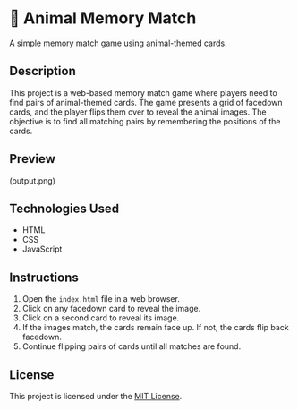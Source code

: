 
# 🧩 Animal Memory Match

A simple memory match game using animal-themed cards.

## Description

This project is a web-based memory match game where players need to find pairs of animal-themed cards. The game presents a grid of facedown cards, and the player flips them over to reveal the animal images. The objective is to find all matching pairs by remembering the positions of the cards.

## Preview

(output.png)

## Technologies Used

- HTML
- CSS
- JavaScript

## Instructions

1. Open the `index.html` file in a web browser.
2. Click on any facedown card to reveal the image.
3. Click on a second card to reveal its image.
4. If the images match, the cards remain face up. If not, the cards flip back facedown.
5. Continue flipping pairs of cards until all matches are found.

## License

This project is licensed under the [MIT License](LICENSE).


